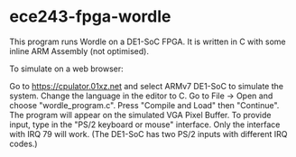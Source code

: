 # ece243-fpga-wordle
This program runs Wordle on a DE1-SoC FPGA. It is written in C with some inline ARM Assembly (not optimised). 

To simulate on a web browser:

Go to https://cpulator.01xz.net and select ARMv7 DE1-SoC to simulate the system.
Change the language in the editor to C.
Go to File -> Open and choose "wordle_program.c". Press "Compile and Load" then "Continue". The program will appear on the simulated VGA Pixel Buffer.
To provide input, type in the "PS/2 keyboard or mouse" interface. Only the interface with IRQ 79 will work. (The DE1-SoC has two PS/2 inputs with different IRQ codes.)
